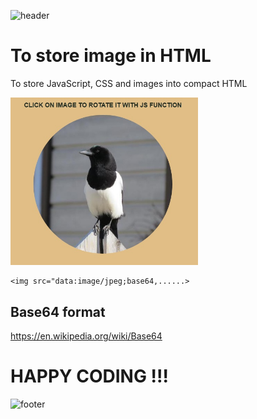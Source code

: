 ![header](https://capsule-render.vercel.app/api?type=slice&color=auto&height=130&section=header&text=Base64&fontSize=30&fontAlign=80)

# To store image in HTML
To store JavaScript, CSS and images into compact HTML

<img src="Screenshot.jpg" width="300px">

```
<img src="data:image/jpeg;base64,......>
```

## Base64 format
https://en.wikipedia.org/wiki/Base64

# HAPPY CODING !!!

![footer](https://capsule-render.vercel.app/api?type=slice&color=auto&height=130&section=footer)

